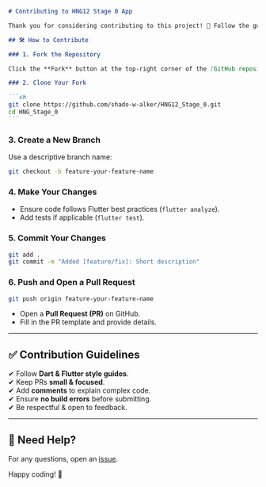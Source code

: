 ````markdown
# Contributing to HNG12 Stage 0 App

Thank you for considering contributing to this project! 🎉 Follow the guidelines below to make your contributions smooth and effective.

## 🛠 How to Contribute

### 1. Fork the Repository

Click the **Fork** button at the top-right corner of the [GitHub repository](https://github.com/shado-w-alker/HNG12_Stage_0).

### 2. Clone Your Fork

```sh
git clone https://github.com/shado-w-alker/HNG12_Stage_0.git
cd HNG_Stage_0
```
````

### 3. Create a New Branch

Use a descriptive branch name:

```sh
git checkout -b feature-your-feature-name
```

### 4. Make Your Changes

- Ensure code follows Flutter best practices (`flutter analyze`).
- Add tests if applicable (`flutter test`).

### 5. Commit Your Changes

```sh
git add .
git commit -m "Added [feature/fix]: Short description"
```

### 6. Push and Open a Pull Request

```sh
git push origin feature-your-feature-name
```

- Open a **Pull Request (PR)** on GitHub.
- Fill in the PR template and provide details.

---

## ✅ Contribution Guidelines

✔ Follow **Dart & Flutter style guides**.  
✔ Keep PRs **small & focused**.  
✔ Add **comments** to explain complex code.  
✔ Ensure **no build errors** before submitting.  
✔ Be respectful & open to feedback.

---

## 🤝 Need Help?

For any questions, open an [issue](https://github.com/shado-w-alker/HNG12_Stage_0/issues).

Happy coding! 🚀
